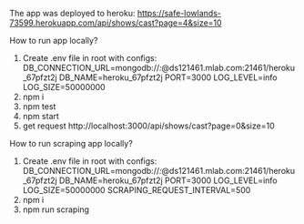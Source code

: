 The app was deployed to heroku: https://safe-lowlands-73599.herokuapp.com/api/shows/cast?page=4&size=10

How to run app locally?
1. Create .env file in root with configs:
    DB_CONNECTION_URL=mongodb://*:*@ds121461.mlab.com:21461/heroku_67pfzt2j
    DB_NAME=heroku_67pfzt2j
    PORT=3000
    LOG_LEVEL=info
    LOG_SIZE=50000000
2. npm i
3. npm test
4. npm start
5. get request http://localhost:3000/api/shows/cast?page=0&size=10

How to run scraping app locally?
1. Create .env file in root with configs:
    DB_CONNECTION_URL=mongodb://*:*@ds121461.mlab.com:21461/heroku_67pfzt2j
    DB_NAME=heroku_67pfzt2j
    PORT=3000
    LOG_LEVEL=info
    LOG_SIZE=50000000
    SCRAPING_REQUEST_INTERVAL=500
2. npm i
3. npm run scraping
